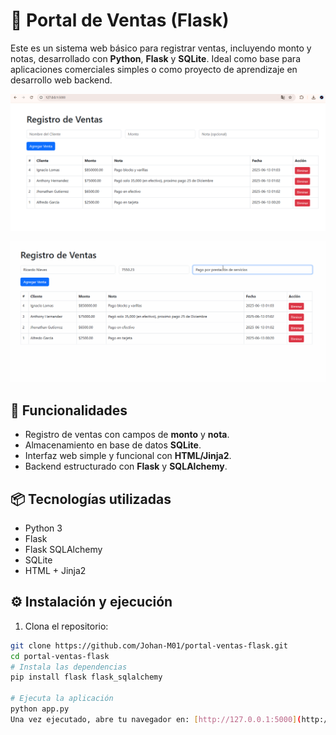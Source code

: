 # 🧾 Portal de Ventas (Flask)

Este es un sistema web básico para registrar ventas, incluyendo monto y notas, desarrollado con **Python**, **Flask** y **SQLite**. Ideal como base para aplicaciones comerciales simples o como proyecto de aprendizaje en desarrollo web backend. 

![Screenshot del portal](screenshot.png)


![Demo del sistema](https://github.com/Johan-M01/portal-ventas-flask/blob/main/programa_demo.gif?raw=true)


## 🚀 Funcionalidades

- Registro de ventas con campos de **monto** y **nota**.
- Almacenamiento en base de datos **SQLite**.
- Interfaz web simple y funcional con **HTML/Jinja2**.
- Backend estructurado con **Flask** y **SQLAlchemy**.

## 📦 Tecnologías utilizadas

- Python 3
- Flask
- Flask SQLAlchemy
- SQLite
- HTML + Jinja2

## ⚙️ Instalación y ejecución

1. Clona el repositorio:

```bash
git clone https://github.com/Johan-M01/portal-ventas-flask.git
cd portal-ventas-flask
# Instala las dependencias
pip install flask flask_sqlalchemy

# Ejecuta la aplicación
python app.py
Una vez ejecutado, abre tu navegador en: [http://127.0.0.1:5000](http://127.0.0.1:5000)
